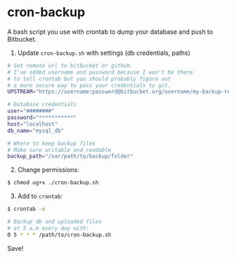 # cron-backup
A bash script you use with crontab to dump your database and push to Bitbucket.

1. Update `cron-backup.sh` with settings (db credentials, paths)
```bash
# Set remote url to bitbucket or github.
# I've added username and password because I won't be there
# to tell crontab but you should probably figure out
# a more secure way to pass your credentials to git.
UPSTREAM="https://username:password@bitbucket.org/username/my-backup-repo.git"

# Database credentials
user="########"
password="***********"
host="localhost"
db_name="mysql_db"

# Where to keep backup files
# Make sure writable and readable
backup_path="/var/path/to/backup/folder"
```


2. Change permissions:
````bash
$ chmod ug+x ./cron-backup.sh
````
3. Add to `crontab`:
```bash
$ crontab -e
```
````bash
# Backup db and uploaded files
# at 5 a.m every day with:
0 5 * * * /path/to/cron-backup.sh
````
Save!
